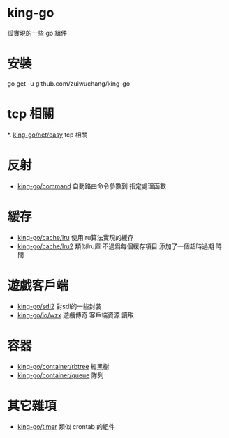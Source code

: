 # king-go
孤實現的一些 go 組件

# 安裝
go get -u github.com/zuiwuchang/king-go

# tcp 相關
 *. [king-go/net/easy](https://github.com/zuiwuchang/king-go/tree/master/net/easy) tcp 相關

# 反射
 * [king-go/command](https://github.com/zuiwuchang/king-go/tree/master/command) 自動路由命令參數到 指定處理函數

# 緩存
 * [king-go/cache/lru](https://github.com/zuiwuchang/king-go/tree/master/cache/lru) 使用lru算法實現的緩存
 * [king-go/cache/lru2](https://github.com/zuiwuchang/king-go/tree/master/cache/lru2) 類似lru庫 不過爲每個緩存項目 添加了一個超時過期 時間
 
# 遊戲客戶端
 * [king-go/sdl2](https://github.com/zuiwuchang/king-go/tree/master/sdl2) 對sdl的一些封裝
 * [king-go/io/wzx](https://github.com/zuiwuchang/king-go/tree/master/io/wzx) 遊戲傳奇 客戶端資源 讀取

# 容器
 * [king-go/container/rbtree](https://github.com/zuiwuchang/king-go/tree/master/container/rbtree) 紅黑樹
 * [king-go/container/queue](https://github.com/zuiwuchang/king-go/tree/master/container/queue) 隊列
 
# 其它雜項
 * [king-go/timer](https://github.com/zuiwuchang/king-go/tree/master/timer) 類似 crontab 的組件

